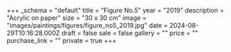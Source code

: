 +++
_schema = "default"
title = "Figure No.5"
year = "2019"
description = "Acrylic on paper"
size = "30 x 30 cm"
image = "images/paintings/figures/figure_no5_2019.jpg"
date = 2024-08-29T10:16:28.000Z
draft = false
sale = false
gallery = ""
price = ""
purchase_link = ""
private = true
+++
